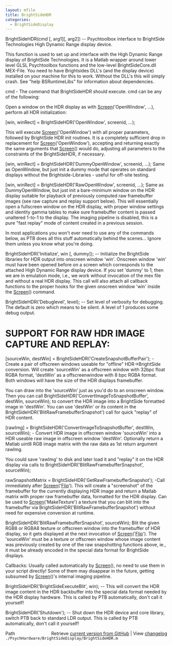 ```yaml
---
layout: mfile
title: BrightSideHDR
categories:
  - BrightSideDisplay
---
```


BrightSideHDR\(cmd \[, arg1\]\[, arg2\]\) \-\- Psychtoolbox interface to
BrightSide Technologies High Dynamic Range display device.

This function is used to set up and interface with the High Dynamic Range
display of BrightSide Technologies. It is a Matlab wrapper around lower
level GLSL Psychtoolbox functions and the low\-level BrightSideCore.dll
MEX\-File. You need to have Brightsides DLL's \(and the display device\)
installed on your machine for this to work. Without the DLL's this will
simply crash. See "help BSRuntimeLibs" for information about
dependencies.

cmd \- The command that BrightSideHDR should execute. cmd can be any of
the following:

Open a window on the HDR display as with [Screen](/docs/Screen)\('OpenWindow', ...\),
perform all HDR initialization:

\[win, winRect\] = BrightSideHDR\('OpenWindow', screenid, ...\);

This will execute [Screen](/docs/Screen)\('OpenWindow'\) with all proper parameters,
followed by BrightSide HDR init routines. It is a completely sufficient
drop in replacement for [Screen](/docs/Screen)\('OpenWindow'\), accepting and returning
exactly the same arguments that [Screen](/docs/Screen)\(\) would do, adjusting all
parameters to the constraints of the BrightSideHDR, if necessary.

\[win, winRect\] = BrightSideHDR\('DummyOpenWindow', screenid, ...\);
Same as OpenWindow, but just init a dummy mode that operates on standard
displays without the Brightside\-Libraries \- useful for off\-site testing.


\[win, winRect\] = BrightSideHDR\('RawOpenWindow', screenid, ...\);
Same as DummyOpenWindow, but just init a bare\-minimum window on the HDR
display suitable for playback of previously computed raw framebuffer
images \(see raw capture and replay support below\). This will essentially
open a fullscreen window on the HDR display, with proper window settings
and identity gamma tables to make sure framebuffer content is passed
unaltered 1\-to\-1 to the display. The imaging pipeline is disabled, this
is a pure "fast replay" mode of content created in a previous session.


In most applications you won't ever need to use any of the commands
below, as PTB does all this stuff automatically behind the scenes...
Ignore them unless you know what you're doing.

BrightSideHDR\('Initialize', win \[, dummy\]\); \-\- Initialize the BrightSide libraries
for HDR output into onscreen window 'win'. Onscreen window 'win' must have been
opened before on a screen which corresponds to the attached High Dynamic Range
display device. If you set 'dummy' to 1, then we are in emulation mode,
i.e., we work without invocation of the mex file and without a real HDR
display. This call will also attach all callback functions to the proper
hooks for the given onscreen window 'win' inside the [Screen](/docs/Screen)\(\) command.

BrightSideHDR\('Debuglevel', level\); \-\- Set level of verbosity for
debugging. The default is zero which means to be silent. A level of 1
produces some debug output.


# SUPPORT FOR RAW HDR IMAGE CAPTURE AND REPLAY:

\[sourceWin, destWin\] = BrightSideHDR\('CreateSnapshotBufferPair'\);
\- Create a pair of offscreen windows useable for "offline" HDR\-\>BrightSide
conversion. Will create 'sourceWin' as a offscreen window with 32bpc
float RGBA format, 'destWin' as a offscreenwindow with 8 bpc RGBA format.
Both windows will have the size of the HDR displays framebuffer.

You can draw into the 'sourceWin' just as you'd do to an onscreen window.
Then you can call BrightSideHDR\('ConvertImageToSnapshotBuffer', destWin,
sourceWin\); to convert the HDR image into a BrightSide formatted image in
'destWin'. You can use 'destWin' or its content in the
BrightSideHDR\('BlitRawFramebufferSnapshot'\) call for quick "replay" of
HDR content.


\[rawImg\] = BrightSideHDR\('ConvertImageToSnapshotBuffer', destWin, sourceWin\);
\- Convert HDR image in offscreen window 'sourceWin' into a HDR
useable raw image in offscreen window 'destWin'. Optionally return a
Matlab uint8 RGB image matrix with the raw data as 1st return argument
rawImg.

You could save 'rawImg' to disk and later load it and "replay" it on the
HDR display via calls to BrightSideHDR\('BlitRawFramebufferSnapshot',
sourceWin\);


rawSnapshotMatrix = BrightSideHDR\('GetRawFramebufferSnapshot'\);
\-Call immediately after [Screen](/docs/Screen)\('[Flip](/docs/Flip)'\). This will create a "screenshot" of the
framebuffer for the currently displaying HDR image and return a Matlab
matrix with proper raw framebuffer data, formatted for the HDR display.
Can be used to [Screen](/docs/Screen)\('MakeTexture'\) a texture that you can blit into the
framebuffer via BrightSideHDR\('BlitRawFramebufferSnapshot'\) without need
for expensive conversion at runtime.


BrightSideHDR\('BlitRawFramebufferSnapshot', sourceWin\); Blit the given
RGB8 or RGBA8 texture or offscreen window into the framebuffer of HDR
display, so it gets displayed at the next invocation of [Screen](/docs/Screen)\('[Flip](/docs/Flip)'\).
The 'sourceWin' must be a texture or offscreen window whose image content
was previously created by one of the raw snapshotting functions above,
ie., it must be already encoded in the special data format for BrightSide
displays.


Callbacks: Usually called automatically by [Screen](/docs/Screen)\(\), no need to use them
in your script directly\! Some of them may disappear in the future,
getting subsumed by [Screen](/docs/Screen)\(\)'s internal imaging pipeline.

BrightSideHDR\('BrightSideExecuteBlit', win\); \-\- This will convert
the HDR image content in the HDR backbuffer into the special data
format needed by the HDR display hardware. This is called by PTB
automatically, don't call it yourself\!

BrightSideHDR\('Shutdown'\); \-\- Shut down the HDR device and core library,
switch PTB back to standard LDR output. This is called by PTB
automatically, don't call it yourself\!


<div class="code_header" style="text-align:right;">
  <span style="float:left;">Path&nbsp;&nbsp;</span> <span class="counter">Retrieve <a href=
  "https://raw.github.com/Psychtoolbox-3/Psychtoolbox-3/beta/./PsychHardware/BrightSideDisplay/BrightSideHDR.m">current version from GitHub</a> | View <a href=
  "https://github.com/Psychtoolbox-3/Psychtoolbox-3/commits/beta/./PsychHardware/BrightSideDisplay/BrightSideHDR.m">changelog</a></span>
</div>
<div class="code">
  <code>./PsychHardware/BrightSideDisplay/BrightSideHDR.m</code>
</div>
